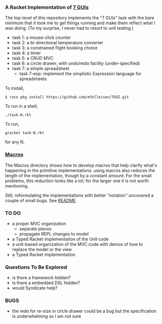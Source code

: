 
### A Racket Implementation of [7 GUIs](https://eugenkiss.github.io/7guis/)

The top-level of this repository implements the "7 GUIs" task with the bare
minimum that it took me to get things running and make them reflect what I
was doing. (To my surprise, I never had to resort to unit testing.) 

- task 1: a mouse-click counter 
- task 2: a bi-directional temperature converter 
- task 3: a constrained flight booking choice 
- task 4: a timer 
- task 5: a CRUD MVC 
- task 6: a circle drawer, with undo/redo facility (under-specified)
- task 7: a simple spreadsheet
  - task 7-exp: implement the simplistic Expression language for spreadsheets

To install, 
```
$ raco pkg install https://github.com/mfelleisen/7GUI.git 
```

To run in a shell, 
```
./task-N.rkt 
```

To run, 
```
gracket task-N.rkt
```
for any N. 

### [Macros](Macros/)

The Macros directory shows how to develop macros that help clarify what's
happening in the primitive implementations. using macros also reduces the
length of the implementation, though by a constant amount. For the small
problems, this reduction looks like a lot; for the larger one it is not
worth mentioning. 

Still, reformulating the implementations with better "notation" uncovered a
couple of small bugs. See [README](Macros/README.md).


### TO DO 

- a proper MVC organization 
  - separate pieces 
  - propagate REPL changes to model
- a Typed Racket implementation of the Unit code 
- a unit-based organization of the MVC code with demos of how to replace
  the model or the view 
- a Typed Racket implementation 

### Questions To Be Explored

- is there a framework hidden? 
- is there a embedded DSL hidden? 
- would Syndicate help? 

### BUGS 

- the redo for re-size in circle drawer could be a bug but the
  specification is underwhelming so I am not sure 
